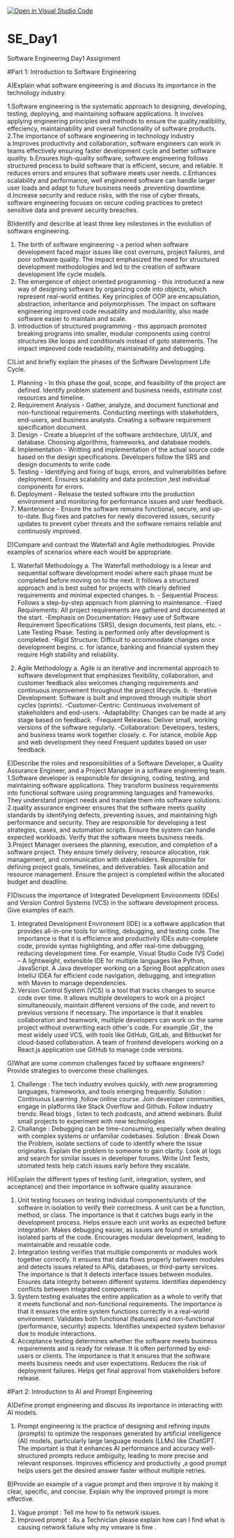 [![Open in Visual Studio Code](https://classroom.github.com/assets/open-in-vscode-2e0aaae1b6195c2367325f4f02e2d04e9abb55f0b24a779b69b11b9e10269abc.svg)](https://classroom.github.com/online_ide?assignment_repo_id=18368184&assignment_repo_type=AssignmentRepo)
# SE_Day1
Software Engineering Day1 Assignment

#Part 1: Introduction to Software Engineering

A)Explain what software engineering is and discuss its importance in the technology industry.

1.Software engineering is the systematic approach to designing, developing, testing, deploying, and maintaining software applications. It involves applying engineering principles and methods to ensure the quality,realibility, effeciency, maintainability and overall functionality of software products.
2.The importance of software engineering in technology industry
a.Improves productivity and collaboration, software engineers can work in teams effectively ensuring faster development cycle and better software quality.
b.Ensures high-quality software, software engineering follows structured process to build software that is efficient, secure, and reliable. It reduces errors and ensures that software meets user needs.
c.Enhances scalability and performance, well engineered software can handle larger user loads and adapt to future business needs ,preventing downtime.
d.Increase  security and reduce risks, with the rise of cyber threats, software engineering focuses on secure coding practices to pretect sensitive data and prevent security breaches.

B)Identify and describe at least three key milestones in the evolution of software engineering.
1. The birth of software engineering - a period when software development faced major issues like cost overruns, project failures, and poor software quality. The impact emphasized the need for structured development methodologies and led to the creation of software development life cycle  models.
2. The emergence of object oriented programming - this introduced a new way of designing software by organizing code into objects, which represent real-world entities. Key principles of OOP are encapsulation, abstraction, inheritance and polymorphissm. The impact on software engineering improved code reusability and modularility, also made software easier to maintain and scale.
3. Introduction of structured programming - this approach promoted breaking programs into smaller, modular components using control structures like loops and conditionals instead of goto statements. The impact improved code readability, maintainability and debugging.

C)List and briefly explain the phases of the Software Development Life Cycle.
1. Planning - In this phase the goal, scope, and feasibility of the project are defined. Identify problem statement and business needs, estimate cost resources and timeline.
2. Requirement Analysis - Gather, analyze, and document functional and non-functional requirements. Conducting meetings with stakeholders, end-users, and business analysts. Creating a software requirement specification document.
3. Design - Create a blueprint of the software architecture, UI/UX, and database. Choosing algorithms, frameworks, and database models.
4. Implementation - Writting and implementation of the actual source code based on the design specifications. Developers follow the SRS and design documents to write code.
5. Testing - Identifying and fixing of bugs, errors, and vulnerabilities before deployment. Ensures scalability and data protection ,test individual components for errors.
6. Deployment - Release the tested software into the production environment and monitoring for performance issues and user feedback.
7. Maintenance - Ensure the software remains functional, secure, and up-to-date. Bug fixes and patches for newly discovered issues, security updates to prevent cyber threats and the software remains reliable and continuosly improved. 

D)Compare and contrast the Waterfall and Agile methodologies. Provide examples of scenarios where each would be appropriate.
1. Waterfall Methodology
a. The Waterfall methodology is a linear and sequential software development model where each phase must be completed before moving on to the next. It follows a structured approach and is best suited for projects with clearly defined requirements and minimal expected changes.
b. - Sequential Process: Follows a step-by-step approach from planning to maintenance.
 -Fixed Requirements: All project requirements are gathered and documented at the start.
 -Emphasis on Documentation: Heavy use of Software Requirement Specifications (SRS), design documents, test plans, etc.
 -Late Testing Phase: Testing is performed only after development is completed.
 -Rigid Structure: Difficult to accommodate changes once development begins.
c. for istance, banking and financial system they require High stability and reliability.

3. Agile Methodology
a. Agile is an iterative and incremental approach to software development that emphasizes flexibility, collaboration, and customer feedback also welcomes changing requirements and continuous improvement throughout the project lifecycle.
b. -Iterative Development: Software is built and improved through multiple short cycles (sprints).
  -Customer-Centric: Continuous involvement of stakeholders and end-users.
  -Adaptability: Changes can be made at any stage based on feedback.
 -Frequent Releases: Deliver small, working versions of the software regularly.
 -Collaboration: Developers, testers, and business teams work together closely.
c. For istance,  mobile App and web development they need Frequent updates based on user feedback.

E)Describe the roles and responsibilities of a Software Developer, a Quality Assurance Engineer, and a Project Manager in a software engineering team.
1.Software developer is responsible for designing, coding, testing, and maintaining software applications. They transform business requirements into functional software using programming languages and frameworks.
They understand project needs and translate them into software solutions.
2.quality assurance engineer ensures that the software meets quality standards by identifying defects, preventing issues, and maintaining high performance and security.
They are responsible for developing a test strategies, cases, and automation scripts.  Ensure the system can handle expected workloads. Verify that the software meets business needs.
3.Project Manager oversees the planning, execution, and completion of a software project. They ensure timely delivery, resource allocation, risk management, and communication with stakeholders.
Responsible for defining project goals, timelines, and deliverables. Task allocation and resource management. Ensure the project is completed within the allocated budget and deadline.

F)Discuss the importance of Integrated Development Environments (IDEs) and Version Control Systems (VCS) in the software development process. Give examples of each.
1. Integrated Development Environment (IDE) is a software application that provides all-in-one tools for writing, debugging, and testing code.
The importance is that it is efficience and productivity IDEs auto-complete code, provide syntax highlighting, and offer real-time debugging, reducing development time.
For example,  Visual Studio Code (VS Code) – A lightweight, extensible IDE for multiple languages like Python, JavaScript. A Java developer working on a Spring Boot application uses IntelliJ IDEA for efficient code navigation, debugging, and integration with Maven to manage dependencies.
2. Version Control System (VCS) is a tool that tracks changes to source code over time. It allows multiple developers to work on a project simultaneously, maintain different versions of the code, and revert to previous versions if necessary.
The importance is that it enables collaboration and teamwork, multiple developers can work on the same project without overwriting each other's code.
For example ,Git , the most widely used VCS, with tools like GitHub, GitLab, and Bitbucket for cloud-based collaboration. A team of frontend developers working on a React.js application use GitHub to manage code versions.


G)What are some common challenges faced by software engineers? Provide strategies to overcome these challenges.
1. Challenge : The tech industry evolves quickly, with new programming languages, frameworks, and tools emerging frequently. 
   Solution : Continuous Learning ,follow online course. Join developer communities, engage in platforms like Stack Overflow and Github. Follow industry trends: Read blogs , listen to tech podcasts, and attend webinars. Build small projects to experiment with new technologies
2. Challange : Debugging can be time-consuming, especially when dealing with complex systems or unfamiliar codebases.
   Solution : Break Down the Problem, isolate sections of code to identify where the issue originates. Explain the problem to someone to gain clarity. Look at logs and search for similar issues in developer forums.  Write Unit Tests, utomated tests help catch issues early before they escalate.

H)Explain the different types of testing (unit, integration, system, and acceptance) and their importance in software quality assurance.
1. Unit testing focuses on testing individual components/units of the software in isolation to verify their correctness. A unit can be a function, method, or class.
   The importance is that it catches bugs early in the development process. Helps ensure each unit works as expected before integration. Makes debugging easier, as issues are found in smaller, isolated parts of the code. Encourages modular development, leading to maintainable and reusable code.
2. Integration testing verifies that multiple components or modules work together correctly. It ensures that data flows properly between modules and detects issues related to APIs, databases, or third-party services.
   The importance is that it detects interface issues between modules. Ensures data integrity between different systems. Identifies dependency conflicts between integrated components.
3. System testing evaluates the entire application as a whole to verify that it meets functional and non-functional requirements.
   The importance is that it ensures the entire system functions correctly in a real-world environment. Validates both functional (features) and non-functional (performance, security) aspects. Identifies unexpected system behavior due to module interactions.
4. Acceptance testing determines whether the software meets business requirements and is ready for release. It is often performed by end-users or clients.
   The importance is that it ensures that the software meets business needs and user expectations. Reduces the risk of deployment failures. Helps get final approval from stakeholders before release.

#Part 2: Introduction to AI and Prompt Engineering


A)Define prompt engineering and discuss its importance in interacting with AI models.
1. Prompt engineering is the practice of designing and refining inputs (prompts) to optimize the responses generated by artificial intelligence (AI) models, particularly large language models (LLMs) like ChatGPT.
 The important is that it enhances AI performance and accuracy well-structured prompts reduce ambiguity, leading to more precise and relevant responses. Improves efficiency and productivity ,a good prompt helps users get the desired answer faster without multiple retries.


B)Provide an example of a vague prompt and then improve it by making it clear, specific, and concise. Explain why the improved prompt is more effective.
1. Vague prompt : Tell me how to fix network issues.
2. Improved prompt : As a Technician please explain how can I find what is causing network failure why my vmware is fine .
